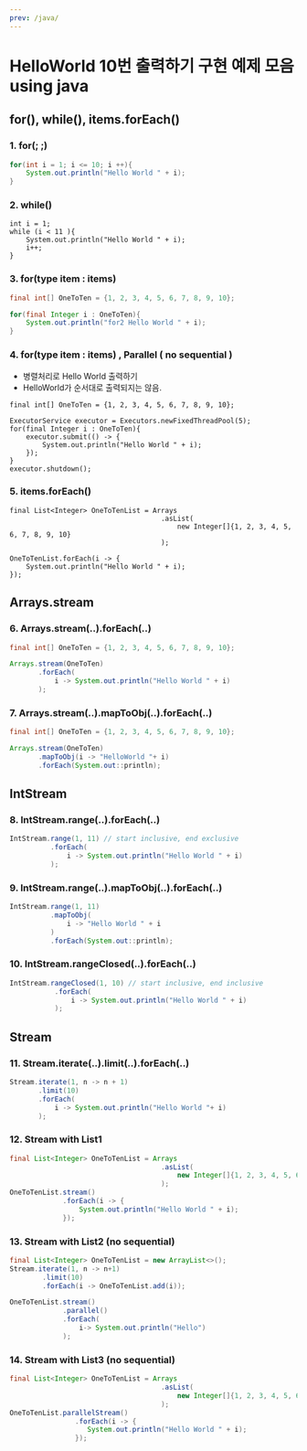 ```yaml
---
prev: /java/
---
```

# HelloWorld 10번 출력하기 구현 예제 모음 using java

## for(), while(), items.forEach()

### 1. for(; ;)

```java
for(int i = 1; i <= 10; i ++){
    System.out.println("Hello World " + i);
}
```

### 2. while()

```java{3}
int i = 1;
while (i < 11 ){
    System.out.println("Hello World " + i);
    i++;
}
```

### 3. for(type item : items)

```java
final int[] OneToTen = {1, 2, 3, 4, 5, 6, 7, 8, 9, 10};

for(final Integer i : OneToTen){
    System.out.println("for2 Hello World " + i);
}
```

### 4. for(type item : items) , Parallel ( no sequential )
* 병렬처리로 Hello World 출력하기 
* HelloWorld가 순서대로 출력되지는 않음.  

```
final int[] OneToTen = {1, 2, 3, 4, 5, 6, 7, 8, 9, 10};

ExecutorService executor = Executors.newFixedThreadPool(5);
for(final Integer i : OneToTen){
    executor.submit(() -> {
        System.out.println("Hello World " + i);
    });
}
executor.shutdown();
```

### 5. items.forEach()

```
final List<Integer> OneToTenList = Arrays
                                     .asList(
                                         new Integer[]{1, 2, 3, 4, 5, 6, 7, 8, 9, 10}
                                     );

OneToTenList.forEach(i -> {
    System.out.println("Hello World " + i);
});
```

## Arrays.stream

### 6. Arrays.stream(..).forEach(..)

```java
final int[] OneToTen = {1, 2, 3, 4, 5, 6, 7, 8, 9, 10};

Arrays.stream(OneToTen)
       .forEach(
           i -> System.out.println("Hello World " + i)
       );
```

### 7.  Arrays.stream(..).mapToObj(..).forEach(..)

```java
final int[] OneToTen = {1, 2, 3, 4, 5, 6, 7, 8, 9, 10};

Arrays.stream(OneToTen)
       .mapToObj(i -> "HelloWorld "+ i)
       .forEach(System.out::println);
```

## IntStream

### 8. IntStream.range(..).forEach(..)

```java
IntStream.range(1, 11) // start inclusive, end exclusive
          .forEach(
              i -> System.out.println("Hello World " + i)
          );
```
### 9. IntStream.range(..).mapToObj(..).forEach(..)
```java
IntStream.range(1, 11)
          .mapToObj(
              i -> "Hello World " + i
          )
          .forEach(System.out::println);

```

### 10. IntStream.rangeClosed(..).forEach(..)

```java 
IntStream.rangeClosed(1, 10) // start inclusive, end inclusive
           .forEach(
               i -> System.out.println("Hello World " + i)
           );

```

## Stream

### 11. Stream.iterate(..).limit(..).forEach(..) 

```java
Stream.iterate(1, n -> n + 1)
       .limit(10)
       .forEach(
           i -> System.out.println("Hello World "+ i)
       );
```

### 12. Stream with List1

```java 
final List<Integer> OneToTenList = Arrays
                                     .asList(
                                         new Integer[]{1, 2, 3, 4, 5, 6, 7, 8, 9, 10}
                                     );
OneToTenList.stream()
             .forEach(i -> {
                 System.out.println("Hello World " + i);
             });
```

### 13. Stream with List2 (no sequential)

```java 
final List<Integer> OneToTenList = new ArrayList<>();
Stream.iterate(1, n -> n+1)
        .limit(10)
        .forEach(i -> OneToTenList.add(i));

OneToTenList.stream()
             .parallel()
             .forEach(
                 i-> System.out.println("Hello")
             );
```

### 14. Stream with List3 (no sequential)

```java
final List<Integer> OneToTenList = Arrays
                                     .asList(
                                         new Integer[]{1, 2, 3, 4, 5, 6, 7, 8, 9, 10}
                                     );
OneToTenList.parallelStream()
                .forEach(i -> {
                   System.out.println("Hello World " + i);
                });
```
